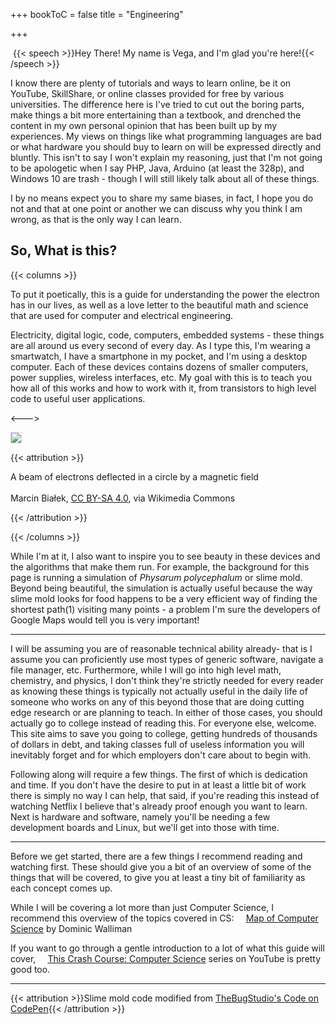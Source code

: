 +++
bookToC = false
title = "Engineering"

+++

 {{< speech >}}Hey There! My name is Vega, and I'm glad you're here!{{< /speech >}}

<style>
    #canvasContainer
    {
        display:absolute;
        position: fixed;
        height: 100%;
        z-index: -1;
    }
    #canvas
    {
        height: 100%
        width: 100%
        position:fixed;
        display: block;
        top: 0;
        left: 0;
    }
</style>




<script src="https://cdnjs.cloudflare.com/ajax/libs/sat/0.8.0/SAT.min.js"></script>
<script src="https://cdnjs.cloudflare.com/ajax/libs/underscore.js/1.11.0/underscore-min.js"></script>
<script>
var canvas = document.querySelector('#backcanvas');
fitToContainer(canvas);
function fitToContainer(canvas){
  // Make it visually fill the positioned parent
  canvas.style.width ='100%';
  canvas.style.height='100%';
  // ...then set the internal size to match
  canvas.width  = canvas.offsetWidth;
  canvas.height = canvas.offsetHeight;
}
</script>
<script>
var scriptActiveSlime=!0,decay_slime=.1,sensor_slime=4,abs_speed_slime=3,angle_part_slime=.25;function resize(){SlimeMold.init(window.innerWidth,window.innerHeight)}!function(e){var t,i,s,o,a,n,r,l,h,d=4e3,f=.5,p=0,c=angle_part_slime,m="#2222",v="#345",u=.3,_=!1,M=[];var y=function(e,t){return new SAT.Vector(e,t)};function w(e,t,i,s,o){this.pos=y(e,t),this.radius=i,this.alfa=s,this.lambda=o,this.pheromone=0,this._latest=y(0,0),this.setSpeed(abs_speed_slime)}w.prototype={setSpeed:function(e){this._speed=y(Math.cos(this.alfa),Math.sin(this.alfa)),this._speedL=y(Math.cos(this.alfa+this.lambda),Math.sin(this.alfa+this.lambda)),this._speedR=y(Math.cos(this.alfa-this.lambda),Math.sin(this.alfa-this.lambda)),this._speed.scale(e),this._speedL.scale(e),this._speedR.scale(e)},update:function(e){2==e?this.alfa-=this.lambda:1==e&&(this.alfa+=this.lambda),0==!e&&this.setSpeed(abs_speed_slime),this.pos.x+this._speed.x<0?this.pos.x+=n:this.pos.x+this._speed.x>n?this.pos.x-=n:this.pos.y+this._speed.y<0?this.pos.y+=r:this.pos.y+this._speed.y>r&&(this.pos.y-=r),this._latest=this.pos.clone(),this.pos.add(this._speed)}};var g,S=[],x=0,b=0,L=20;function A(e,t,i){if(!(e<0||t<0||e>=n||t>=r)){var s=e-1<0?n-1:e-1,o=(e+1)%(n-1),a=t-1<0?r-1:t-1,l=(t+1)%(r-1);S[s][a]+=f*i,S[s][t]+=f*i,S[s][l]+=f*i,S[o][a]+=f*i,S[o][t]+=f*i,S[o][l]+=f*i,S[e][a]+=f*i,S[e][l]+=f*i,S[e][t]+=i}}function C(e){if(scriptActiveSlime)for(var t=-L;t<L;t++)for(var i=-L;i<L;i++)A(Math.floor(e.touches[0].clientX+t),Math.floor(e.touches[0].clientY+i),1e7)}function E(e){if(scriptActiveSlime){for(var t=-L;t<L;t++)for(var i=-L;i<L;i++)A(e.clientX+t-l,e.clientY+i-h,1e7);_=!0}}function R(){_=!1}function P(e){if(scriptActiveSlime&&_)for(var t=-L;t<L;t++)for(var i=-L;i<L;i++)A(e.clientX+t-l,e.clientY+i-h,1e7)}function I(e,t){l=Math.floor(.5*(window.innerWidth-e)),h=Math.floor(.5*(window.innerHeight-t)),n=i.width=e,r=i.height=t,o.width=n,o.height=r,s=i.getContext("2d"),a=o.getContext("2d")}function T(){W(n,r)}function W(e,t){M=[],numParticles=d,I(e,t),function(e){var t,i;for(t=0;t<e;t++)i=new w(Math.floor(n*Math.random()),Math.floor(r*Math.random()),u,2*Math.PI*Math.random(),c*Math.PI),M.push(i)}(d),function(){g=1;for(var e=0,t=0;e<n;e+=g,t++){S[t]=[],x=t;for(var i=0,s=0;i<n;i+=g,s++)S[t][s]=0,b=s}}()}function z(e){var t=Math.floor((e.pos.x+sensor_slime*e._speed.x)/g)%x;t<0&&(t+=x);var i=Math.floor((e.pos.y+sensor_slime*e._speed.y)/g)%b;i<0&&(i+=b);var s=Math.floor((e.pos.x+sensor_slime*e._speedL.x)/g)%x;s<0&&(s+=x);var o=Math.floor((e.pos.y+sensor_slime*e._speedL.y)/g)%b;o<0&&(o+=b);var a=Math.floor((e.pos.x+sensor_slime*e._speedR.x)/g)%x;a<0&&(a+=x);var n=Math.floor((e.pos.y+sensor_slime*e._speedR.y)/g)%b;n<0&&(n+=b);var r=S[t][i],l=S[s][o],h=S[a][n];return l==h?!l>=r?0:Math.floor(2*Math.random())+1:l>h?l>=r?1:0:h>=r?2:0}e.SlimeMold={initCanvas:function(e,s){idContainerSlime=e+"Container",t=e,i=document.getElementById(t),o=document.createElement("canvas"),i.addEventListener("mousedown",E),i.addEventListener("mousemove",P),i.addEventListener("touchmove",C),i.addEventListener("mouseup",R),i.addEventListener("mouseout",R)},init:W,render:function e(){if(scriptActiveSlime){var t,i,l;angle_part_slime!=c&&(c=angle_part_slime,T()),s.save(),s.fillStyle=m,s.fillRect(0,0,n,r),s.restore();var h=Math.random();for(a.save(),a.globalCompositeOperation="destination-out",a.globalAlpha=1,a.fillRect(0,0,n,r),a.restore(),i=M.length,a.save(),a.fillStyle=a.strokeStyle=v,a.lineCap=a.lineJoin="round",a.lineWidth=0==p?u*(2+h):3*u*(2+h),a.beginPath(),t=0;t<i;t++){var f=z(l=M[t]);l.update(f),a.moveTo(l.pos.x,l.pos.y),0==p?a.lineTo(l._latest.x,l._latest.y):1==p&&a.lineTo(l.pos.x,l.pos.y),A(Math.floor(l.pos.x/g)%x,Math.floor(l.pos.y/g)%b,1)}a.stroke(),a.restore(),s.drawImage(o,0,0),function(){for(var e=0,t=0;e<n;e+=g,t++)for(var i=0,s=0;i<n;i+=g,s++)S[t][s]=S[t][s]*decay_slime}(),numParticles!=d&&W(n,r),requestAnimationFrame(e)}},offset:I,refresh:T,toggleRenderShape:function(){return p=p?0:1}}}(window),SlimeMold.initCanvas("backcanvas"),SlimeMold.init(window.innerWidth,window.innerHeight),requestAnimationFrame(SlimeMold.render),window.addEventListener("resize",resize);
</script>

I know there are plenty of tutorials and ways to learn online, be it on YouTube, SkillShare, or online classes provided for free by various universities. The difference here is I've tried to cut out the boring parts, make things a bit more entertaining than a textbook, and drenched the content in my own personal opinion that has been built up by my experiences. My views on things like what programming languages are bad or what hardware you should buy to learn on will be expressed directly and bluntly. This isn't to say I won't explain my reasoning, just that I'm not going to be apologetic when I say PHP, Java, Arduino (at least the 328p), and Windows 10 are trash - though I will still likely talk about all of these things.

<!-- I had JavaScript listed as trash too, but https://daitarou.info has convinced me otherwise, begrudgingly -->

I by no means expect you to share my same biases, in fact, I hope you do not and that at one point or another we can discuss why you think I am wrong, as that is the only way I can learn.

## So, What is this?

{{< columns >}}

To put it poetically, this is a guide for understanding the power the electron has in our lives, as well as a love letter to the beautiful math and science that are used for computer and electrical engineering.

Electricity, digital logic, code, computers, embedded systems - these things are all around us every second of every day. As I type this, I'm wearing a smartwatch, I have a smartphone in my pocket, and I'm using a desktop computer. Each of these devices contains dozens of smaller computers, power supplies, wireless interfaces, etc. My goal with this is to teach you how all of this works and how to work with it, from transistors to high level code to useful user applications.

<--->

<img src="https://upload.wikimedia.org/wikipedia/commons/c/cf/Cyclotron_motion_wider_view.jpg" style="border: 1px solid #ddd;" />

{{< attribution >}}

A beam of electrons deflected in a circle by a magnetic field</br></br>Marcin Białek, [CC BY-SA 4.0](https://creativecommons.org/licenses/by-sa/4.0), via Wikimedia Commons

{{< /attribution >}}

{{< /columns >}}

While I'm at it, I also want to inspire you to see beauty in these devices and the algorithms that make them run. For example, the background for this page is running a simulation of *Physarum polycephalum* or slime mold. Beyond being beautiful, the simulation is actually useful because the way slime mold looks for food happens to be a very efficient way of finding the shortest path<a class="ptr">(1)</a> visiting many points - a problem I'm sure the developers of Google Maps would tell you is very important!

---

I will be assuming you are of reasonable technical ability already- that is I assume you can proficiently use most types of generic software, navigate a file manager, etc.  Furthermore, while I will go into high level math, chemistry, and physics, I don't think they're strictly needed for every reader as knowing these things is typically not actually useful in the daily life of someone who works on any of this beyond those that are doing cutting edge research or are planning to teach. In either of those cases, you should actually go to college instead of reading this. For everyone else, welcome. This site aims to save you going to college, getting hundreds of thousands of dollars in debt, and taking classes full of useless information you will inevitably forget and for which employers don't care about to begin with.

Following along will require a few things. The first of which is dedication and time. If you don't have the desire to put in at least a little bit of work there is simply no way I can help, that said, if you're reading this instead of watching Netflix I believe that's already proof enough you want to learn. Next is hardware and software, namely you'll be needing a few development boards and Linux, but we'll get into those with time.

---

Before we get started, there are a few things I recommend reading and watching first. These should give you a bit of an overview of some of the things that will be covered, to give you at least a tiny bit of familiarity as each concept comes up.

While I will be covering a lot more than just Computer Science, I recommend this overview of the topics covered in CS: <img src="/common/youtube_social_icon_red.webp" style="height:0.8em"> [Map of Computer Science](https://www.youtube.com/watch?v=SzJ46YA_RaA) by Dominic Walliman

If you want to go through a gentle introduction to a lot of what this guide will cover, <img src="/common/youtube_social_icon_red.webp" style="height:0.8em"> [This Crash Course: Computer Science](https://www.youtube.com/watch?v=tpIctyqH29Q&list=PL8dPuuaLjXtNlUrzyH5r6jN9ulIgZBpdo&ab_channel=CrashCourse) series on YouTube is pretty good too.

---

{{< attribution >}}Slime mold code modified from [TheBugStudio's Code on CodePen](https://codepen.io/TheBugStudio/pen/zYqyJvZ){{< /attribution >}}





<ol hidden id="footnotes">
    <li>Well, sort of. The way it works doesn't <b>ensure</b> you're getting the shortest path, but then, doing so would require checking every possible cobination, which is the extremely inefficent task this simulation helps avoid</li>
</ol>
